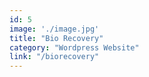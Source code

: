```yaml
---
id: 5
image: './image.jpg'
title: "Bio Recovery"
category: "Wordpress Website"
link: "/biorecovery"
---
```

